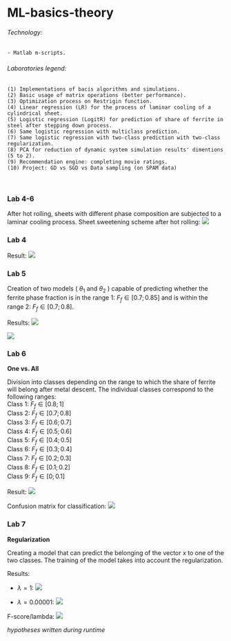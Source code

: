 # ML-basics-theory

###### Technology:
```
- Matlab m-scripts.
```

###### Laboratories legend:
```
(1) Implementations of bacis algorithms and simulations.
(2) Basic usage of matrix operations (better performance).
(3) Optimization process on Restrigin function.
(4) Linear regression (LR) for the process of laminar cooling of a cylindrical sheet.
(5) Logistic regression (LogitR) for prediction of share of ferrite in steel after stepping down process.
(6) Same logistic regression with multiclass prediction.
(7) Same logistic regression with two-class prediction with two-class regularization.
(8) PCA for reduction of dynamic system simulation results' dimentions (5 to 2).
(9) Recommendation engine: completing movie ratings.
(10) Project: GD vs SGD vs Data sampling (on SPAM data)
```
<br>

### Lab 4-6

After hot rolling, sheets with different phase composition are subjected to a laminar cooling process. Sheet sweetening scheme after hot rolling:
![](https://github.com/KrzysiekJa/ML-basics-theory/blob/main/images/sheet_sweetening.png)

### Lab 4

Result:
![](https://github.com/KrzysiekJa/ML-basics-theory/blob/main/images/3Dplot_lin_reg.jpg)

### Lab 5

Creation of two models ( $\theta_1$ and $\theta_2$ ) capable of predicting whether the ferrite phase fraction is in the range 1: $F_f \in  [0.7; 0.85]$ and is within the range 2: $F_f \in [0.7; 0.8]$.

Results:
![](https://github.com/KrzysiekJa/ML-basics-theory/blob/main/images/plot_logistic_reg_1.jpg)

![](https://github.com/KrzysiekJa/ML-basics-theory/blob/main/images/plot_logistic_reg_2.jpg)

### Lab 6

**One vs. All**

Division into classes depending on the range to which the share of ferrite will belong after metal descent. The individual classes correspond to the following ranges:  
Class 1: $F_f \in [0.8; 1]$  
Class 2: $F_f \in [0.7; 0.8]$  
Class 3: $F_f \in [0.6; 0.7]$  
Class 4: $F_f \in [0.5; 0.6]$  
Class 5: $F_f \in [0.4; 0.5]$  
Class 6: $F_f \in [0.3; 0.4]$  
Class 7: $F_f \in [0.2; 0.3]$  
Class 8: $F_f \in [0.1; 0.2]$  
Class 9: $F_f \in [0; 0.1]$  

Result:
![](https://github.com/KrzysiekJa/ML-basics-theory/blob/main/images/plot_multiclass_logistic_reg.jpg)

Confusion matrix for classification:
![](https://github.com/KrzysiekJa/ML-basics-theory/blob/main/images/confusion_matrix_multiclass.png)

### Lab 7

**Regularization**

Creating a model that can predict the belonging of the vector *x* to one of the two classes. The training of the model takes into account the regularization.

Results:

* $\lambda = 1$:
![](https://github.com/KrzysiekJa/ML-basics-theory/blob/main/images/regulatization_lambda_1.jpg)

* $\lambda = 0.00001$: 
![](https://github.com/KrzysiekJa/ML-basics-theory/blob/main/images/regulatization_lambda_0_00001.jpg)

F-score/lambda:
![](https://github.com/KrzysiekJa/ML-basics-theory/blob/main/images/plot_regularization_lambda.jpg)

*hypotheses written during runtime*


